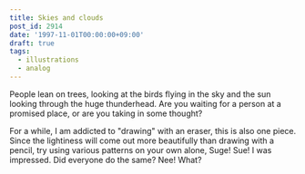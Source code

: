 ```yaml
---
title: Skies and clouds
post_id: 2914
date: '1997-11-01T00:00:00+09:00'
draft: true
tags:
  - illustrations
  - analog
---
```


People lean on trees, looking at the birds flying in the sky and the sun looking through the huge thunderhead. Are you waiting for a person at a promised place, or are you taking in some thought?

For a while, I am addicted to "drawing" with an eraser, this is also one piece. Since the lightiness will come out more beautifully than drawing with a pencil, try using various patterns on your own alone, Suge! Sue! I was impressed. Did everyone do the same? Nee! What?
